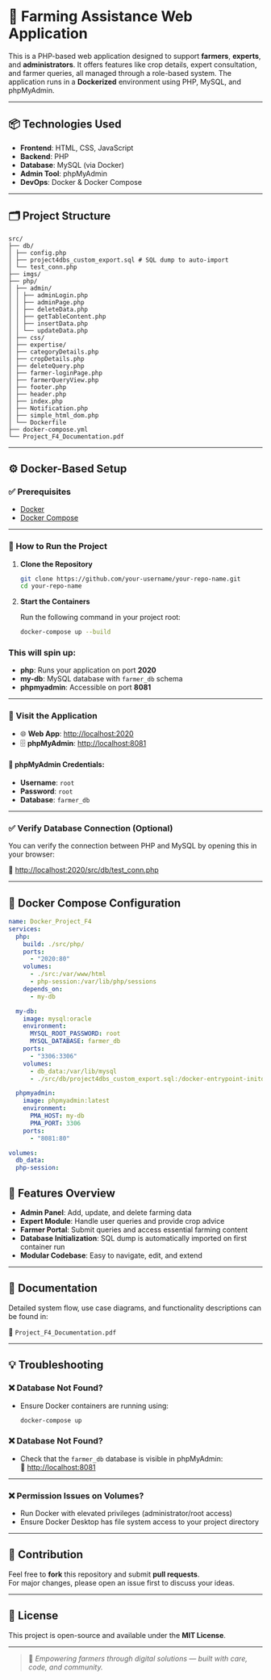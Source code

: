 # 🌱 Farming Assistance Web Application

This is a PHP-based web application designed to support **farmers**, **experts**, and **administrators**. It offers features like crop details, expert consultation, and farmer queries, all managed through a role-based system. The application runs in a **Dockerized** environment using PHP, MySQL, and phpMyAdmin.

---

## 📦 Technologies Used

- **Frontend**: HTML, CSS, JavaScript  
- **Backend**: PHP  
- **Database**: MySQL (via Docker)  
- **Admin Tool**: phpMyAdmin  
- **DevOps**: Docker & Docker Compose  

---

## 🗂️ Project Structure

```
src/
├── db/
│ ├── config.php
│ ├── project4dbs_custom_export.sql # SQL dump to auto-import
│ └── test_conn.php
├── imgs/
├── php/
│ ├── admin/
│ │ ├── adminLogin.php
│ │ ├── adminPage.php
│ │ ├── deleteData.php
│ │ ├── getTableContent.php
│ │ ├── insertData.php
│ │ └── updateData.php
│ ├── css/
│ ├── expertise/
│ ├── categoryDetails.php
│ ├── cropDetails.php
│ ├── deleteQuery.php
│ ├── farmer-loginPage.php
│ ├── farmerQueryView.php
│ ├── footer.php
│ ├── header.php
│ ├── index.php
│ ├── Notification.php
│ ├── simple_html_dom.php
│ └── Dockerfile
├── docker-compose.yml
└── Project_F4_Documentation.pdf
```


---

## ⚙️ Docker-Based Setup

### ✅ Prerequisites

- [Docker](https://www.docker.com/get-started)
- [Docker Compose](https://docs.docker.com/compose/)

---

### 🚀 How to Run the Project

1. **Clone the Repository**
   ```bash
   git clone https://github.com/your-username/your-repo-name.git
   cd your-repo-name
   
2. **Start the Containers**

   Run the following command in your project root:

   ```bash
   docker-compose up --build

### This will spin up:

- **php**: Runs your application on port **2020**
- **my-db**: MySQL database with `farmer_db` schema
- **phpmyadmin**: Accessible on port **8081**

---

### 🚀 Visit the Application

- 🌐 **Web App**: [http://localhost:2020](http://localhost:2020)
- 🗄️ **phpMyAdmin**: [http://localhost:8081](http://localhost:8081)

#### 🧾 phpMyAdmin Credentials:

- **Username**: `root`  
- **Password**: `root`  
- **Database**: `farmer_db`

---

### ✅ Verify Database Connection (Optional)

You can verify the connection between PHP and MySQL by opening this in your browser:

🔗 [http://localhost:2020/src/db/test_conn.php](http://localhost:2020/src/db/test_conn.php)

---

## 🐳 Docker Compose Configuration

```yaml
name: Docker_Project_F4
services:
  php:
    build: ./src/php/
    ports:
      - "2020:80"
    volumes:
      - ./src:/var/www/html
      - php-session:/var/lib/php/sessions
    depends_on:
      - my-db

  my-db:
    image: mysql:oracle
    environment:
      MYSQL_ROOT_PASSWORD: root
      MYSQL_DATABASE: farmer_db
    ports:
      - "3306:3306"
    volumes:
      - db_data:/var/lib/mysql
      - ./src/db/project4dbs_custom_export.sql:/docker-entrypoint-initdb.d/init.sql

  phpmyadmin:
    image: phpmyadmin:latest
    environment:
      PMA_HOST: my-db
      PMA_PORT: 3306
    ports:
      - "8081:80"

volumes:
  db_data:
  php-session:
```
## 📄 Features Overview

- **Admin Panel**: Add, update, and delete farming data  
- **Expert Module**: Handle user queries and provide crop advice  
- **Farmer Portal**: Submit queries and access essential farming content  
- **Database Initialization**: SQL dump is automatically imported on first container run  
- **Modular Codebase**: Easy to navigate, edit, and extend  

---

## 🧾 Documentation

Detailed system flow, use case diagrams, and functionality descriptions can be found in:

📄 `Project_F4_Documentation.pdf`

---

## 💡 Troubleshooting

### ❌ Database Not Found?

- Ensure Docker containers are running using:
  ```bash
  docker-compose up
### ❌ Database Not Found?

- Check that the `farmer_db` database is visible in phpMyAdmin:  
  🔗 [http://localhost:8081](http://localhost:8081)

---

### ❌ Permission Issues on Volumes?

- Run Docker with elevated privileges (administrator/root access)
- Ensure Docker Desktop has file system access to your project directory

---

## 🤝 Contribution

Feel free to **fork** this repository and submit **pull requests**.  
For major changes, please open an issue first to discuss your ideas.

---

## 📜 License

This project is open-source and available under the **MIT License**.

---

> 🌾 *Empowering farmers through digital solutions — built with care, code, and community.*
